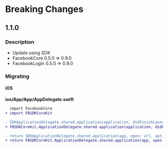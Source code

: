 # Breaking Changes
## 1.1.0
### Description
- Update using SDK
- FacebookCore 0.5.0 => 0.9.0
- FacebookLogin 0.5.0 => 0.9.0

### Migrating
#### iOS

__ios/App/App/AppDelegate.swift__
```diff
  import FacebookCore
+ import FBSDKCoreKit

- SDKApplicationDelegate.shared.application(application, didFinishLaunchingWithOptions: launchOptions)
+ FBSDKCoreKit.ApplicationDelegate.shared.application(application, didFinishLaunchingWithOptions: launchOptions)

- return SDKApplicationDelegate.shared.application(app, open: url, options: options)
+ return FBSDKCoreKit.ApplicationDelegate.shared.application(app, open: url, options: options)
```


